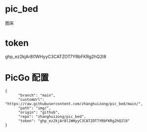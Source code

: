 # pic_bed
图床

# token

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

# PicGo 配置

```
{
      "branch": "main",
      "customUrl": "https://raw.githubusercontent.com/zhanghuizong/pic_bed/main/",
      "path": "img/",
      "origin": "github",
      "repo": "zhanghuizong/pic_bed",
      "token": "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"
}
```
